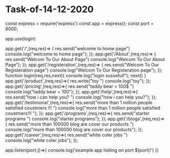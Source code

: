# Task-of-14-12-2020
const express = require('express')
const app = express();
const port = 8000;

app.use(login)

app.get('/',(req,res)=> {
    res.send("welcome to home page")
    console.log("welcome to home page");
});
app.get('/About',(req,res)=> {
    res.send("Welcom To Our About Page")
    console.log("Welcom To Our About Page");
});
app.get('/registeration',(req,res)=> {
    res.send("Welcom To Our Registeration page")
    console.log("Welcom To Our Registeration page");
});
function login(req,res,next){
    console.log("login sussefull");
    next()
}
app.get('/product',(req,res)=>{
    res.write("toy ")
    console.log("toy");
});
app.get('/pricing',(req,res)=>{
    res.send("taddy bear = 100$ ")
    console.log("taddy bear = 100");
});
app.get('/help',(req,res)=>{
    res.send("how i can help you? ")
    console.log("how i can help you?");
});
app.get('/testimonal',(req,res)=>{
    res.send("more than 1 million people satisfied coustmers !!! ")
    console.log("more than 1 million people satisfied coustmers!!! ");
});
app.get('/programs',(req,res)=>{
    res.send("starter programs ")
    console.log("starter programs");
});
app.get('/blogs',(req,res)=>{
    res.send("more than 100000 blog are cover our products ")
    console.log("more than 100000 blog are cover our products");
});
app.get('/career',(req,res)=>{
    res.send("white coler jobs ")
    console.log("white coler jobs");
});

app.listen(port,()=>{
    console.log('example app lisiting on port $(port)!')
})
